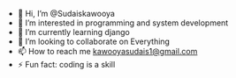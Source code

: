 - 👋 Hi, I’m @Sudaiskawooya
- 👀 I’m interested in programming  and system development 
- 🌱 I’m currently learning django 
- 💞️ I’m looking to collaborate on Everything 
- 📫 How to reach me kawooyasudais1@gmail.com 
- ⚡ Fun fact: coding is a skill

<!---
Sudaiskawooya/Sudaiskawooya is a ✨ special ✨ repository because its `README.md` (this file) appears on your GitHub profile.
You can click the Preview link to take a look at your changes.
--->
